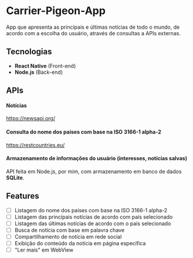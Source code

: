 # Carrier-Pigeon-App
App que apresenta as principais e últimas notícias de todo o mundo, de acordo com a escolha do usuário, através de consultas a APIs externas.

## Tecnologias
- **React Native** (Front-end)
- **Node.js** (Back-end)

## APIs
#### Notícias
https://newsapi.org/

#### Consulta do nome dos países com base na ISO 3166-1 alpha-2
https://restcountries.eu/

#### Armazenamento de informações do usuário (interesses, notícias salvas)
API feita em Node.js, por mim, com armazenamento em banco de dados **SQLite**.


## Features
- [ ] Listagem do nome dos países com base na ISO 3166-1 alpha-2
- [ ] Listagem das principais notícias de acordo com país selecionado
- [ ] Listagem das últimas notícias de acordo com o país selecionado
- [ ] Busca de notícia com base em palavra chave
- [ ] Compartilhamento de notícia em rede social
- [ ] Exibição do conteúdo da notícia em página específica
- [ ] "Ler mais" em WebView
